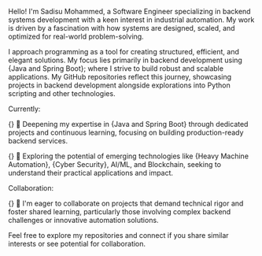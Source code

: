 
Hello! I'm Sadisu Mohammed, a Software Engineer specializing in backend systems development with a keen interest in industrial automation. My work is driven by a fascination with how systems are designed, scaled, and optimized for real-world problem-solving.

I approach programming as a tool for creating structured, efficient, and elegant solutions. My focus lies primarily in backend development using {Java and Spring Boot}; where I strive to build robust and scalable applications. My GitHub repositories reflect this journey, showcasing projects in backend development alongside explorations into Python scripting and other technologies.

Currently:

{}   🔭 Deepening my expertise in {Java and Spring Boot} through dedicated projects and continuous learning, focusing on building production-ready backend services.

{}   🌱 Exploring the potential of emerging technologies like {Heavy Machine Automation}, {Cyber Security}, AI/ML, and Blockchain, seeking to understand their practical applications and impact.

Collaboration:

{}   👯 I'm eager to collaborate on projects that demand technical rigor and foster shared learning, particularly those involving complex backend challenges or innovative automation solutions.

Feel free to explore my repositories and connect if you share similar interests or see potential for collaboration.

<!--
**smokemoha/smokemoha** is a ✨ _special_ ✨ repository because its `README.md` (this file) appears on your GitHub profile.

Here are some ideas to get you started:

- 🔭 I’m currently working on ...
- 🌱 I’m currently learning ...
- 👯 I’m looking to collaborate on ...
- 🤔 I’m looking for help with ...
- 💬 Ask me about ...
- 📫 How to reach me: ...
- 😄 Pronouns: ...
- ⚡ Fun fact: ...
-->
